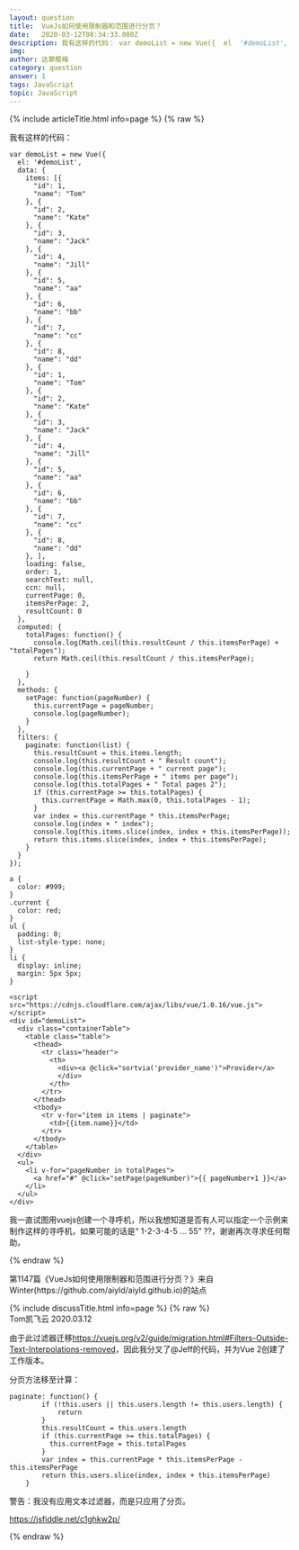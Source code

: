 ```yaml
---
layout: question
title:  VueJs如何使用限制器和范围进行分页？
date:   2020-03-12T08:34:33.000Z
description: 我有这样的代码： var demoList = new Vue({  el  '#demoList',  data  {    items ...
img: 
author: 达蒙樱梅
category: question
answer: 1
tags: JavaScript
topic: JavaScript
---
```

<div class="article-root">
  <div class="article">
    {% include articleTitle.html info=page %}
    {% raw %}
    <div class="article-content"><p><font style="vertical-align: inherit;"><font style="vertical-align: inherit;">我有这样的代码： </font></font><br></p>

<p></p><div class="snippet" data-lang="js" data-hide="false">
<div class="snippet-code">
<pre class="snippet-code-js lang-js prettyprint-override"><code>var demoList = new Vue({<font></font>
  el: '#demoList',<font></font>
  data: {<font></font>
    items: [{<font></font>
      "id": 1,<font></font>
      "name": "Tom"<font></font>
    }, {<font></font>
      "id": 2,<font></font>
      "name": "Kate"<font></font>
    }, {<font></font>
      "id": 3,<font></font>
      "name": "Jack"<font></font>
    }, {<font></font>
      "id": 4,<font></font>
      "name": "Jill"<font></font>
    }, {<font></font>
      "id": 5,<font></font>
      "name": "aa"<font></font>
    }, {<font></font>
      "id": 6,<font></font>
      "name": "bb"<font></font>
    }, {<font></font>
      "id": 7,<font></font>
      "name": "cc"<font></font>
    }, {<font></font>
      "id": 8,<font></font>
      "name": "dd"<font></font>
    }, {<font></font>
      "id": 1,<font></font>
      "name": "Tom"<font></font>
    }, {<font></font>
      "id": 2,<font></font>
      "name": "Kate"<font></font>
    }, {<font></font>
      "id": 3,<font></font>
      "name": "Jack"<font></font>
    }, {<font></font>
      "id": 4,<font></font>
      "name": "Jill"<font></font>
    }, {<font></font>
      "id": 5,<font></font>
      "name": "aa"<font></font>
    }, {<font></font>
      "id": 6,<font></font>
      "name": "bb"<font></font>
    }, {<font></font>
      "id": 7,<font></font>
      "name": "cc"<font></font>
    }, {<font></font>
      "id": 8,<font></font>
      "name": "dd"<font></font>
    }, ],<font></font>
    loading: false,<font></font>
    order: 1,<font></font>
    searchText: null,<font></font>
    ccn: null,<font></font>
    currentPage: 0,<font></font>
    itemsPerPage: 2,<font></font>
    resultCount: 0<font></font>
  },<font></font>
  computed: {<font></font>
    totalPages: function() {<font></font>
      console.log(Math.ceil(this.resultCount / this.itemsPerPage) + "totalPages");<font></font>
      return Math.ceil(this.resultCount / this.itemsPerPage);<font></font>
<font></font>
    }<font></font>
  },<font></font>
  methods: {<font></font>
    setPage: function(pageNumber) {<font></font>
      this.currentPage = pageNumber;<font></font>
      console.log(pageNumber);<font></font>
    }<font></font>
  },<font></font>
  filters: {<font></font>
    paginate: function(list) {<font></font>
      this.resultCount = this.items.length;<font></font>
      console.log(this.resultCount + " Result count");<font></font>
      console.log(this.currentPage + " current page");<font></font>
      console.log(this.itemsPerPage + " items per page");<font></font>
      console.log(this.totalPages + " Total pages 2");<font></font>
      if (this.currentPage &gt;= this.totalPages) {<font></font>
        this.currentPage = Math.max(0, this.totalPages - 1);<font></font>
      }<font></font>
      var index = this.currentPage * this.itemsPerPage;<font></font>
      console.log(index + " index");<font></font>
      console.log(this.items.slice(index, index + this.itemsPerPage));<font></font>
      return this.items.slice(index, index + this.itemsPerPage);<font></font>
    }<font></font>
  }<font></font>
});</code></pre>
<pre class="snippet-code-css lang-css prettyprint-override"><code>a {<font></font>
  color: #999;<font></font>
}<font></font>
.current {<font></font>
  color: red;<font></font>
}<font></font>
ul {<font></font>
  padding: 0;<font></font>
  list-style-type: none;<font></font>
}<font></font>
li {<font></font>
  display: inline;<font></font>
  margin: 5px 5px;<font></font>
}</code></pre>
<pre class="snippet-code-html lang-html prettyprint-override"><code>&lt;script src="https://cdnjs.cloudflare.com/ajax/libs/vue/1.0.16/vue.js"&gt;&lt;/script&gt;<font></font>
&lt;div id="demoList"&gt;<font></font>
  &lt;div class="containerTable"&gt;<font></font>
    &lt;table class="table"&gt;<font></font>
      &lt;thead&gt;<font></font>
        &lt;tr class="header"&gt;<font></font>
          &lt;th&gt;<font></font>
            &lt;div&gt;&lt;a @click="sortvia('provider_name')"&gt;Provider&lt;/a&gt;<font></font>
            &lt;/div&gt;<font></font>
          &lt;/th&gt;<font></font>
        &lt;/tr&gt;<font></font>
      &lt;/thead&gt;<font></font>
      &lt;tbody&gt;<font></font>
        &lt;tr v-for="item in items | paginate"&gt;<font></font>
          &lt;td&gt;{{item.name}}&lt;/td&gt;<font></font>
        &lt;/tr&gt;<font></font>
      &lt;/tbody&gt;<font></font>
    &lt;/table&gt;<font></font>
  &lt;/div&gt;<font></font>
  &lt;ul&gt;<font></font>
    &lt;li v-for="pageNumber in totalPages"&gt;<font></font>
      &lt;a href="#" @click="setPage(pageNumber)"&gt;{{ pageNumber+1 }}&lt;/a&gt;<font></font>
    &lt;/li&gt;<font></font>
  &lt;/ul&gt;<font></font>
&lt;/div&gt;</code></pre>
</div>
</div>
<p></p>

<p><font style="vertical-align: inherit;"><font style="vertical-align: inherit;">我一直试图用vuejs创建一个寻呼机，所以我想知道是否有人可以指定一个示例来制作这样的寻呼机，如果可能的话是“ 1-2-3-4-5 ... 55” ??，谢谢再次寻求任何帮助。</font></font></p></div>
    {% endraw %}
  </div>
  <p class="winter_mark">第1147篇《VueJs如何使用限制器和范围进行分页？》来自Winter(https://github.com/aiyld/aiyld.github.io)的站点</p>
  <div class="discuss-wrapper">
    {% include discussTitle.html info=page %}
    {% raw %}
    <div class="discuss-list">
    <div class="discuss-item">
        <div class="discuss-parent">
          <div class="discuss-meta">
            <span class="discuss-user">Tom凯飞云</span>
            <span class="discuss-time">2020.03.12</span>
          </div>
          <div class="discuss-comment"><p><font style="vertical-align: inherit;"><font style="vertical-align: inherit;">由于此过滤器迁移</font></font><a href="https://vuejs.org/v2/guide/migration.html#Filters-Outside-Text-Interpolations-removed" rel="nofollow noreferrer"><font style="vertical-align: inherit;"><font style="vertical-align: inherit;">https://vuejs.org/v2/guide/migration.html#Filters-Outside-Text-Interpolations-removed</font></font></a><font style="vertical-align: inherit;"><font style="vertical-align: inherit;">，因此我分叉了@Jeff的代码，并为Vue 2创建了工作版本</font><font style="vertical-align: inherit;">。</font></font></p>

<p><font style="vertical-align: inherit;"><font style="vertical-align: inherit;">分页方法移至计算：</font></font></p>

<pre><code>paginate: function() {<font></font>
        if (!this.users || this.users.length != this.users.length) {<font></font>
            return<font></font>
        }<font></font>
        this.resultCount = this.users.length<font></font>
        if (this.currentPage &gt;= this.totalPages) {<font></font>
          this.currentPage = this.totalPages<font></font>
        }<font></font>
        var index = this.currentPage * this.itemsPerPage - this.itemsPerPage<font></font>
        return this.users.slice(index, index + this.itemsPerPage)<font></font>
    }<font></font>
</code></pre>

<p><font style="vertical-align: inherit;"><font style="vertical-align: inherit;">警告：我没有应用文本过滤器，而是只应用了分页。</font></font></p>

<p><a href="https://jsfiddle.net/c1ghkw2p/" rel="nofollow noreferrer"><font style="vertical-align: inherit;"><font style="vertical-align: inherit;">https://jsfiddle.net/c1ghkw2p/</font></font></a></p></div>
        </div></div>
    </div>
    {% endraw %}
  </div>
<div>
